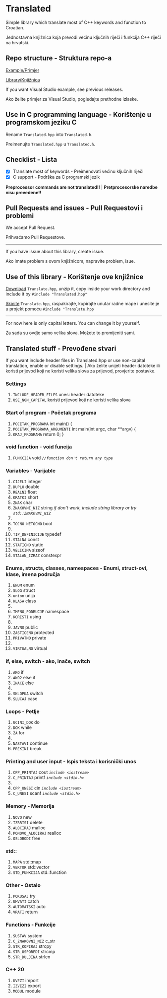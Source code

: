 # Translated
Simple library which translate most of C++ keywords and function  to Croatian.

Jednostavna knjižnica koja prevodi većinu ključnih riječi i funkcija C++ riječi na hrvatski.

## Repo structure - Struktura repo-a
[Example/Primjer](https://github.com/ringwormGO-organization/Translated/tree/main/Example)

[Library/Knjižnica](https://github.com/ringwormGO-organization/Translated/tree/main/Library)

If you want Visual Studio example, see previous releases.

Ako želite primjer za Visual Studio, pogledajte prethodne izlaske.

## Use in C programming language - Korištenje u programskom jeziku C
Rename `Translated.hpp` into `Translated.h`.

Preimenujte `Translated.hpp` u `Translated.h`.

## Checklist - Lista
- [x] Translate most of keywords - Preimenovati većinu ključnih riječi
- [x] C support - Podrška za C programski jezik

**Preprocessor commands are not translated!!** | **Pretprocesorske naredbe nisu prevedene!!**

## Pull Requests and issues - Pull Requestovi i problemi
We accept Pull Request.

Prihvaćamo Pull Requestove.
__________________________________________________________________________

If you have issue about this library, create issue.

Ako imate problem s ovom knjižnicom, napravite problem, isue.

## Use of this library - Korištenje ove knjižnice

[Download](https://github.com/ringwormGO-organization/Translated/releases/tag/v2.0.0) `Translate.hpp`, unzip it, copy inside your work directory and include it by `#include "Translated.hpp"`

[Skinite](https://github.com/ringwormGO-organization/Translated/releases/tag/v2.0.0) `Translate.hpp`, raspakirajte, kopirajte unutar radne mape i unesite je u projekt pomoću `#include "Translate.hpp`

-------------------------------------

For now here is only capital letters. You can change it by yourself.

Za sada su ovdje samo velika slova. Možete to promijeniti sami.

## Translated stuff - Prevođene stvari
If you want include header files in Translated.hpp or use non-capital translation, enable or disable settings. | Ako želite unijeti header datoteke ili koristi prijevod koji ne koristi velika slova za prijevod, provjerite postavke.

### Settings
1. `INCLUDE_HEADER_FILES` unesi header datoteke
2. `USE_NON_CAPITAL` koristi prijevod koji ne koristi velika slova
### Start of program - Početak programa
1. `POCETAK_PROGRAMA` int main() {
2. `POCETAK_PROGRAMA_ARGUMENTI` int main(int argc, char **argv) {
3. `KRAJ_PROGRAMA` return 0; }

### void function - void funcija
1. `FUNKCIJA` void *```//function don't return any type```*

### Variables - Varijable
1. `CIJELI` integer
2. `DUPLO` double
3. `REALNI` float
4. `KRATKI` short
5. `ZNAK` char
6. `ZNAKOVNI_NIZ` string *if don't work, include string library or try `std::ZNAKOVNI_NIZ`*
7. 
8. `TOCNO_NETOCNO` bool
9. 
10. `TIP_DEFINICIJE` typedef
11. `STALNA` const
12. `STATICNO` static
13. `VELICINA` sizeof
14. `STALAN_IZRAZ` constexpr

### Enums, structs, classes, namespaces - Enumi, struct-ovi, klase, imena područja
1. `ENUM` enum
2. `SLOG` struct
3. `union` unija
4. `KLASA` class
5. 
6. `IMENO_PODRUCJE` namespace
7. `KORISTI` using
8. 
9. `JAVNO` public
10. `ZASTICENO` protected
11. `PRIVATNO` private
12. 
13. `VIRTUALNO` virtual

### if, else, switch - ako, inače, switch
1. `AKO` if
2. `AKO2` else if
3. `INACE` else
4. 
5. `SKLOPKA` switch
6. `SLUCAJ` case

### Loops - Petlje
1. `UCINI_DOK` do
2. `DOK` while
3. `ZA` for
4. 
5. `NASTAVI` continue
6. `PREKINI` break

### Printing and user input - Ispis teksta i korisnički unos
1. `CPP_PRINTAJ` cout *`include <iostream>`*
2. `C_PRINTAJ` printf *`include <stdio.h>`*
3. 
4. `CPP_UNESI` cin *`include <iostream>`*
5. `C_UNESI` scanf *`include <stdio.h>`*

### Memory - Memorija
1. `NOVO` new
2. `IZBRISI` delete
3. `ALOCIRAJ` malloc
4. `PONOVO_ALOCIRAJ` realloc
5. `OSLOBODI` free

### std::
1. `MAPA` std::map
2. `VEKTOR` std::vector
3. `STD_FUNKCIJA` std::function

### Other - Ostalo
1. `POKUSAJ` try
2. `UHVATI` catch
3. `AUTOMATSKI` auto
4. `VRATI` return

### Functions - Funkcije
1. `SUSTAV` system
2. `C_ZNAKOVNI_NIZ` c_str
3. `STR_KOPIRAJ` strcpy
4. `STR_USPOREDI` strcmp
5. `STR_DULJINA` strlen

### C++ 20
1. `UVEZI` import
2. `IZVEZI` export
3. `MODUL` module
